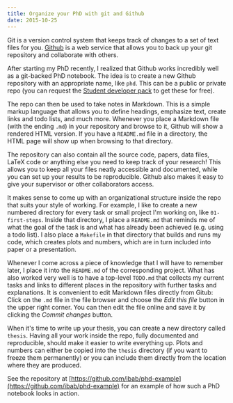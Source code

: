 ```yaml
---
title: Organize your PhD with git and Github
date: 2015-10-25
---
```


Git is a version control system that keeps track of changes to a set of text files for you.
[Github](https://github.com) is a web service that allows you to back up your git repository and collaborate with others.

After starting my PhD recently, I realized that Github works incredibly well as a git-backed PhD notebook.
The idea is to create a new Github repository with an appropriate name, like `phd`.
This can be a public or private repo (you can request the [Student developer pack](https://education.github.com/pack) to get these for free).

The repo can then be used to take notes in Markdown.
This is a simple markup language that allows you to define headings, emphasize text, create links and todo lists, and much more. 
Whenever you place a Markdown file (with the ending `.md`) in your repository and browse to it, Github will show a rendered HTML version.
If you have a `README.md` file in a directory, the HTML page will show up when browsing to that directory.

The repository can also contain all the source code, papers, data files, LaTeX code or anything else you need to keep track of your research!
This allows you to keep all your files neatly accessible and documented, while you can set up your results to be reproducible.
Github also makes it easy to give your supervisor or other collaborators access.

It makes sense to come up with an organizational structure inside the repo that suits your style of working.
For example, I like to create a new numbered directory for every task or small project I'm working on, like `01-first-steps`.
Inside that directory, I place a `README.md` that reminds me of what the goal of the task is and what has already been achieved (e.g. using a todo list).
I also place a `Makefile` in that directory that builds and runs my code, which creates plots and numbers, which are in turn included into paper or a presentation.

Whenever I come across a piece of knowledge that I will have to remember later, I place it into the `README.md` of the corresponding project.
What has also worked very well is to have a top-level `TODO.md` that collects my current tasks and links to different places in the repository with further tasks and explanations. 
It is convenient to edit Markdown files directly from Gitub: Click on the `.md` file in the file browser and choose the *Edit this file* button in the upper right corner.
You can then edit the file online and save it by clicking the *Commit changes* button.

When it's time to write up your thesis, you can create a new directory called `thesis`.
Having all your work inside the repo, fully documented and reproducible, should make it easier to write everything up.
Plots and numbers can either be copied into the `thesis` directory (if you want to freeze them permanently) or you can include them directly from the location where they are produced.

See the repository at [https://github.com/ibab/phd-example](https://github.com/ibab/phd-example) for an example of how such a PhD notebook looks in action.

